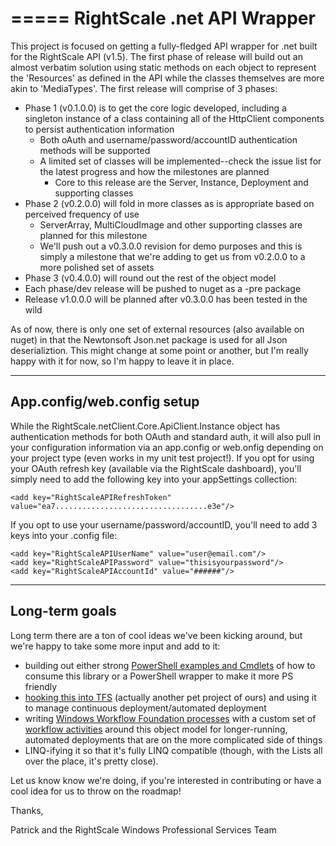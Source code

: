 =====
RightScale .net API Wrapper
=====

This project is focused on getting a fully-fledged API wrapper for .net built for the RightScale API (v1.5).  The first phase of release will build out an almost verbatim solution using static methods on each object to represent the 'Resources' as defined in the API while the classes themselves are more akin to 'MediaTypes'.  The first release will comprise of 3 phases:

  * Phase 1 (v0.1.0.0) is to get the core logic developed, including a singleton instance of a class containing all of the HttpClient components to persist authentication information
    * Both oAuth and username/password/accountID authentication methods will be supported
	* A limited set of classes will be implemented--check the issue list for the latest progress and how the milestones are planned
	  * Core to this release are the Server, Instance, Deployment and supporting classes
  * Phase 2 (v0.2.0.0) will fold in more classes as is appropriate based on perceived frequency of use
    * ServerArray, MultiCloudImage and other supporting classes are planned for this milestone
	* We'll push out a v0.3.0.0 revision for demo purposes and this is simply a milestone that we're adding to get us from v0.2.0.0 to a more polished set of assets
  * Phase 3 (v0.4.0.0) will round out the rest of the object model 
  * Each phase/dev release will be pushed to nuget as a -pre package
  * Release v1.0.0.0 will be planned after v0.3.0.0 has been tested in the wild
  
As of now, there is only one set of external resources (also available on nuget) in that the Newtonsoft Json.net package is used for all Json deserializtion.  This might change at some point or another, but I'm really happy with it for now, so I'm happy to leave it in place.

-----
 App.config/web.config setup
-----

While the RightScale.netClient.Core.ApiClient.Instance object has authentication methods for both OAuth and standard auth, it will also pull in your configuration information via an app.config or web.onfig depending on your project type (even works in my unit test project!).  If you opt for using your OAuth refresh key (available via the RightScale dashboard), you'll simply need to add the following key into your appSettings collection:

    <add key="RightScaleAPIRefreshToken" value="ea7..................................e3e"/>

If you opt to use your username/password/accountID, you'll need to add 3 keys into your .config file:

	<add key="RightScaleAPIUserName" value="user@email.com"/>
	<add key="RightScaleAPIPassword" value="thisisyourpassword"/>
	<add key="RightScaleAPIAccountId" value="######"/>
 
-----
 Long-term goals
-----
 
 Long term there are a ton of cool ideas we've been kicking around, but we're happy to take some more input and add to it:
 
   * building out either strong [PowerShell examples and Cmdlets]() of how to consume this library or a PowerShell wrapper to make it more PS friendly
   * [hooking this into TFS]() (actually another pet project of ours) and using it to manage continuous deployment/automated deployment
   * writing [Windows Workflow Foundation processes]() with a custom set of [workflow activities]() around this object model for longer-running, automated deployments that are on the more complicated side of things
   * LINQ-ifying it so that it's fully LINQ compatible (though, with the Lists all over the place, it's pretty close).
   
 Let us know know we're doing, if you're interested in contributing or have a cool idea for us to throw on the roadmap!
 
 Thanks,
 
 Patrick and the RightScale Windows Professional Services Team